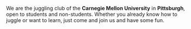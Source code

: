 
We are the juggling club of the **Carnegie Mellon University** in **Pittsburgh**, open to students and non-students. Whether you already know how to juggle or want to learn, just come and join us and have some fun.
